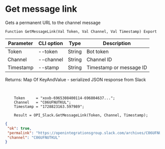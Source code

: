 ﻿---
sidebar_position: 6
---

# Get message link
 Gets a permanent URL to the channel message



`Function GetMessageLink(Val Token, Val Channel, Val Timestamp) Export`

  | Parameter | CLI option | Type | Description |
  |-|-|-|-|
  | Token | --token | String | Bot token |
  | Channel | --channel | String | Channel ID |
  | Timestamp | --stamp | String | Timestamp or message ID |

  
  Returns:  Map Of KeyAndValue - serialized JSON response from Slack

<br/>




```bsl title="Code example"
    Token     = "xoxb-6965308400114-696804637...";
    Channel   = "C06UFNUTKUL";
    Timestamp = "1728823163.597989";

    Result = OPI_Slack.GetMessageLink(Token, Channel, Timestamp);
```
 



```json title="Result"
{
 "ok": true,
 "permalink": "https://openintegrationsgroup.slack.com/archives/C06UFNUTKUL/p1728454508757479",
 "channel": "C06UFNUTKUL"
}
```

